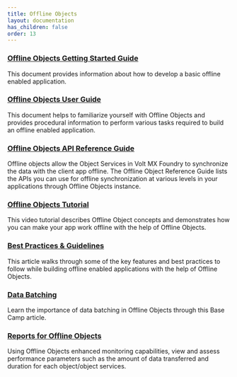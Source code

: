 ```yaml
---
title: Offline Objects 
layout: documentation
has_children: false
order: 13
---
```


### [Offline Objects Getting Started Guide](Foundry/offline_objects_gettingstarted/Content/Offline_Objects_Getting_Started.html)
This document provides information about how to develop a basic offline enabled application.

### [Offline Objects User Guide](Foundry/offline_objects_user_guide/Content/Offline_Objects_User_Guide.html)
This document helps to familiarize yourself with Offline Objects and provides procedural information to perform various tasks required to build an offline enabled application.

### [Offline Objects API Reference Guide](Foundry/offline_objectsapi_reference_guide/Content/Offline_Objects_API_Reference.html)
Offline objects allow the Object Services in Volt MX Foundry to synchronize the data with the client app offline. The Offline Object Reference Guide lists the APIs you can use for offline synchronization at various levels in your applications through Offline Objects instance.

### [Offline Objects Tutorial](https://www.youtube.com/watch?v=k-JThUsQuZ0)
This video tutorial describes Offline Object concepts and demonstrates how you can make your app work offline with the help of Offline Objects.

### [Best Practices & Guidelines](https://support.hcltechsw.com/csm?id=kb_article&sysparm_article=KB0083494)
This article walks through some of the key features and best practices to follow while building offline enabled applications with the help of Offline Objects.

### [Data Batching](https://support.hcltechsw.com/csm?sys_kb_id=d6967a58db8ba014a45ad9fcd396190c&id=kb_article_view&sysparm_rank=1&sysparm_tsqueryId=291d0f081bdbe41ca2f48661cd4bcb37)
Learn the importance of data batching in Offline Objects through this Base Camp article.

### [Reports for Offline Objects](https://support.hcltechsw.com/csm?id=kb_article&sysparm_article=KB0083684)
Using Offline Objects enhanced monitoring capabilities, view and assess performance parameters such as the amount of data transferred and duration for each object/object services.
